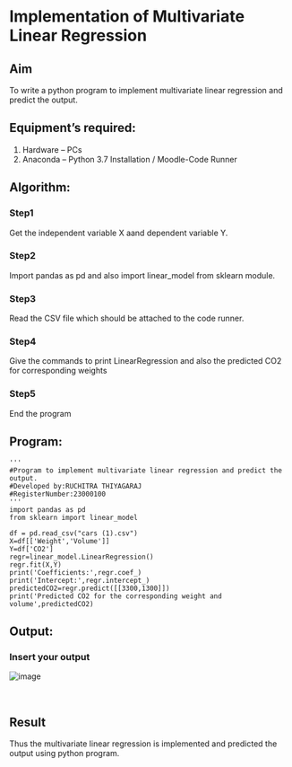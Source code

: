 # Implementation of Multivariate Linear Regression
## Aim
To write a python program to implement multivariate linear regression and predict the output.
## Equipment’s required:
1.	Hardware – PCs
2.	Anaconda – Python 3.7 Installation / Moodle-Code Runner
## Algorithm:
### Step1
Get the independent variable X aand dependent variable Y.
<br>

### Step2
Import pandas as pd and also import linear_model from sklearn module.
<br>

### Step3
Read the CSV file which should be attached to the code runner.
<br>

### Step4
Give the commands to print LinearRegression and also the predicted CO2 for corresponding weights
<br>

### Step5
End the program
<br>

## Program:
```
'''
#Program to implement multivariate linear regression and predict the output.
#Developed by:RUCHITRA THIYAGARAJ
#RegisterNumber:23000100
'''
import pandas as pd
from sklearn import linear_model

df = pd.read_csv("cars (1).csv")
X=df[['Weight','Volume']]
Y=df['CO2']
regr=linear_model.LinearRegression()
regr.fit(X,Y)
print('Coefficients:',regr.coef_)
print('Intercept:',regr.intercept_)
predictedCO2=regr.predict([[3300,1300]])
print('Predicted CO2 for the corresponding weight and volume',predictedCO2)

```
## Output:

### Insert your output
![image](https://github.com/RuchitraThiyagaraj/Multivariate-Linear-Regression/assets/154776996/9fb4c469-7b75-4eec-86ea-997bab530396)



<br>

## Result
Thus the multivariate linear regression is implemented and predicted the output using python program.
